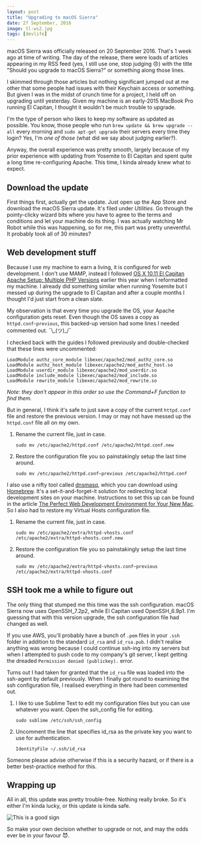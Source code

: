 ```yaml
---
layout: post
title: "Upgrading to macOS Sierra"
date: 27 September, 2016
image: tl-ws2.jpg
tags: [devlife]
---
```

macOS Sierra was officially released on 20 September 2016. That's 1 week ago at time of writing. The day of the release, there were loads of articles appearing in my RSS feed (yes, I still use one, stop judging <span class="emoji">😠</span>) with the title "Should you upgrade to macOS Sierra?" or something along those lines. 

I skimmed through those articles but nothing significant jumped out at me other that some people had issues with their Keychain access or something. But given I was in the midst of crunch time for a project, I held off on upgrading until yesterday. Given my machine is an early-2015 MacBook Pro running El Capitan, I thought it wouldn't be much trouble to upgrade.

I'm the type of person who likes to keep my software as updated as possible. You know, those people who run `brew update && brew upgrade --all` every morning and `sudo apt-get upgrade` their servers every time they login? Yes, I'm *one of those* (what did we say about judging earlier?).

Anyway, the overall experience was pretty smooth, largely because of my prior experience with updating from Yosemite to El Capitan and spent quite a long time re-configuring Apache. This time, I kinda already knew what to expect.

## Download the update

First things first, actually get the update. Just open up the App Store and download the macOS Sierra update. It's filed under *Utilities*. Go through the pointy-clicky wizard bits where you have to agree to the terms and conditions and let your machine do its thing. I was actually watching Mr Robot while this was happening, so for me, this part was pretty uneventful. It probably took all of 30 minutes?

## Web development stuff

Because I use my machine to earn a living, it is configured for web development. I don't use MAMP, instead I followed [OS X 10.11 El Capitan Apache Setup: Multiple PHP Versions](https://getgrav.org/blog/mac-os-x-apache-setup-multiple-php-versions) earlier this year when I reformatted my machine. I already did something similar when running Yosemite but I messed up during the upgrade to El Capitan and after a couple months I thought I'd just start from a clean slate.

My observation is that every time you upgrade the OS, your Apache configuration gets reset. Even though the OS saves a copy as `httpd.conf~previous`, this backed-up version had some lines I needed commented out. <span class="kaomoji">¯\\\_(ツ)\_/¯</span>

I checked back with the guides I followed previously and double-checked that these lines were uncommented:
<pre><code class="language-apacheconf">LoadModule authz_core_module libexec/apache2/mod_authz_core.so
LoadModule authz_host_module libexec/apache2/mod_authz_host.so
LoadModule userdir_module libexec/apache2/mod_userdir.so
LoadModule include_module libexec/apache2/mod_include.so
LoadModule rewrite_module libexec/apache2/mod_rewrite.so</code></pre>

*Note: they don't appear in this order so use the Command+F function to find them.*

But in general, I think it's safe to just save a copy of the current `httpd.conf` file and restore the previous version. I may or may not have messed up the `httpd.conf` file all on my own.

1. Rename the current file, just in case.
    <pre><code class="language-bash">sudo mv /etc/apache2/httpd.conf /etc/apache2/httpd.conf.new</code></pre>

2. Restore the configuration file you so painstakingly setup the last time around.
    <pre><code class="language-bash">sudo mv /etc/apache2/httpd.conf~previous /etc/apache2/httpd.conf</code></pre>

I also use a nifty tool called [dnsmasq](http://www.thekelleys.org.uk/dnsmasq/doc.html), which you can download using [Homebrew](http://brew.sh/index.html). It's a set-it-and-forget-it solution for redirecting local development sites on your machine. Instructions to set this up can be found in the article [The Perfect Web Development Environment for Your New Mac](https://mallinson.ca/osx-web-development/). So I also had to restore my Virtual Hosts configuration file.

1. Rename the current file, just in case.
    <pre><code class="language-bash">sudo mv /etc/apache2/extra/httpd-vhosts.conf /etc/apache2/extra/httpd-vhosts.conf.new</code></pre>

2. Restore the configuration file you so painstakingly setup the last time around.
    <pre><code class="language-bash">sudo mv /etc/apache2/extra/httpd-vhosts.conf~previous /etc/apache2/extra/httpd-vhosts.conf</code></pre>

## SSH took me a while to figure out

The only thing that stumped me this time was the ssh configuration. macOS Sierra now uses OpenSSH_7.2p2, while El Capitan used OpenSSH_6.9p1. I'm guessing that with this version upgrade, the ssh configuration file had changed as well.

If you use AWS, you'll probably have a bunch of `.pem` files in your `.ssh` folder in addition to the standard `id_rsa` and `id_rsa.pub`. I didn't realise anything was wrong because I could continue ssh-ing into my servers but when I attempted to push code to my company's git server, I kept getting the dreaded `Permission denied (publickey).` error.

Turns out I had taken for granted that the `id_rsa` file was loaded into the ssh-agent by default previously. When I finally got round to examining the ssh configuration file, I realised everything in there had been commented out. 

1. I like to use Sublime Text to edit my configuration files but you can use whatever you want. Open the ssh_config file for editing.
    <pre><code class="language-bash">sudo sublime /etc/ssh/ssh_config</code></pre>

2. Uncomment the line that specifies id_rsa as the private key you want to use for authentication.
    <pre><code class="language-bash">IdentityFile ~/.ssh/id_rsa</code></pre>

Someone please advise otherwise if this is a security hazard, or if there is a better best-practice method for this.

## Wrapping up

All in all, this update was pretty trouble-free. Nothing really broke. So it's either I'm kinda lucky, or this update is kinda safe.

<img src="{{ site.url }}/images/posts/sierra/good-sign.jpg" srcset="{{ site.url }}/images/posts/sierra/good-sign@2x.jpg 2x" alt="This is a good sign"/>

So make your own decision whether to upgrade or not, and may the odds ever be in your favour <span class="emoji">😈</span>.
